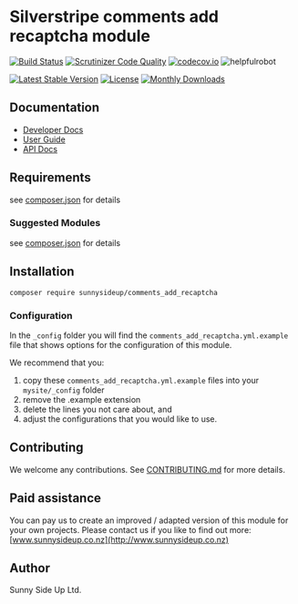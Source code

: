 # Silverstripe comments add recaptcha module
[![Build Status](https://travis-ci.org/sunnysideup/silverstripe-comments_add_recaptcha.svg?branch=master)](https://travis-ci.org/sunnysideup/silverstripe-comments_add_recaptcha)
[![Scrutinizer Code Quality](https://scrutinizer-ci.com/g/sunnysideup/silverstripe-comments_add_recaptcha/badges/quality-score.png?b=master)](https://scrutinizer-ci.com/g/sunnysideup/silverstripe-comments_add_recaptcha/?branch=master)
[![codecov.io](https://codecov.io/github/sunnysideup/silverstripe-comments_add_recaptcha/coverage.svg?branch=master)](https://codecov.io/github/sunnysideup/silverstripe-comments_add_recaptcha?branch=master)
![helpfulrobot](https://helpfulrobot.io/sunnysideup/comments_add_recaptcha/badge)

[![Latest Stable Version](https://poser.pugx.org/sunnysideup/comments_add_recaptcha/version)](https://packagist.org/packages/sunnysideup/comments_add_recaptcha)
[![License](https://poser.pugx.org/sunnysideup/comments_add_recaptcha/license)](https://packagist.org/packages/sunnysideup/comments_add_recaptcha)
[![Monthly Downloads](https://poser.pugx.org/sunnysideup/comments_add_recaptcha/d/monthly)](https://packagist.org/packages/sunnysideup/comments_add_recaptcha)


## Documentation



 * [Developer Docs](docs/en/INDEX.md)
 * [User Guide](docs/en/userguide.md)
 * [API Docs](http://docs.ssmods.com/sunnysideup/comments_add_recaptcha/classes.xhtml)

## Requirements



see [composer.json](composer.json) for details

### Suggested Modules



see [composer.json](composer.json) for details


## Installation


```
composer require sunnysideup/comments_add_recaptcha
```

### Configuration



In the `_config` folder you will find the `comments_add_recaptcha.yml.example`
file that shows options for the configuration of this module.

We recommend that you:

  1. copy these `comments_add_recaptcha.yml.example` files into your
`mysite/_config` folder
  2. remove the .example extension
  3. delete the lines you not care about, and
  4. adjust the configurations that you would like to use.


## Contributing



We welcome any contributions. See [CONTRIBUTING.md](CONTRIBUTING.md) for more details.

## Paid assistance



You can pay us to create an improved / adapted version of this module for your own projects.  Please contact us if you like to find out more: [www.sunnysideup.co.nz](http://www.sunnysideup.co.nz)

## Author



Sunny Side Up Ltd.
